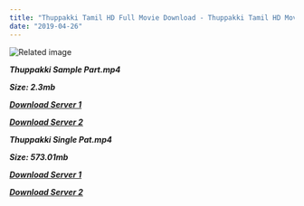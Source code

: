 ```yaml
---
title: "Thuppakki Tamil HD Full Movie Download - Thuppakki Tamil HD Movie Download"
date: "2019-04-26"
---
```


![Related image](https://pbs.twimg.com/media/B2QJfJICMAAQB0J.jpg:large)

**_Thuppakki Sample Part.mp4_**

**_Size: 2.3mb_**

**_[Download Server 1](http://b6.wetransfer.vip/files/{2c088f659142c0283fde3b45bf50b63be20aae7f704a2f0bf67686df6392cb2e}20Actor{2c088f659142c0283fde3b45bf50b63be20aae7f704a2f0bf67686df6392cb2e}20Hits{2c088f659142c0283fde3b45bf50b63be20aae7f704a2f0bf67686df6392cb2e}20Collection/Vijay{2c088f659142c0283fde3b45bf50b63be20aae7f704a2f0bf67686df6392cb2e}20{2c088f659142c0283fde3b45bf50b63be20aae7f704a2f0bf67686df6392cb2e}20Movies{2c088f659142c0283fde3b45bf50b63be20aae7f704a2f0bf67686df6392cb2e}20Collection/Thuppakki{2c088f659142c0283fde3b45bf50b63be20aae7f704a2f0bf67686df6392cb2e}20(2012)/Thuppakki{2c088f659142c0283fde3b45bf50b63be20aae7f704a2f0bf67686df6392cb2e}20Mp4{2c088f659142c0283fde3b45bf50b63be20aae7f704a2f0bf67686df6392cb2e}20HD/Thuppakki{2c088f659142c0283fde3b45bf50b63be20aae7f704a2f0bf67686df6392cb2e}20HD{2c088f659142c0283fde3b45bf50b63be20aae7f704a2f0bf67686df6392cb2e}20Sample.mp4)_**

**_[Download Server 2](http://b6.wetransfer.vip/files/{2c088f659142c0283fde3b45bf50b63be20aae7f704a2f0bf67686df6392cb2e}20Actor{2c088f659142c0283fde3b45bf50b63be20aae7f704a2f0bf67686df6392cb2e}20Hits{2c088f659142c0283fde3b45bf50b63be20aae7f704a2f0bf67686df6392cb2e}20Collection/Vijay{2c088f659142c0283fde3b45bf50b63be20aae7f704a2f0bf67686df6392cb2e}20{2c088f659142c0283fde3b45bf50b63be20aae7f704a2f0bf67686df6392cb2e}20Movies{2c088f659142c0283fde3b45bf50b63be20aae7f704a2f0bf67686df6392cb2e}20Collection/Thuppakki{2c088f659142c0283fde3b45bf50b63be20aae7f704a2f0bf67686df6392cb2e}20(2012)/Thuppakki{2c088f659142c0283fde3b45bf50b63be20aae7f704a2f0bf67686df6392cb2e}20Mp4{2c088f659142c0283fde3b45bf50b63be20aae7f704a2f0bf67686df6392cb2e}20HD/Thuppakki{2c088f659142c0283fde3b45bf50b63be20aae7f704a2f0bf67686df6392cb2e}20HD{2c088f659142c0283fde3b45bf50b63be20aae7f704a2f0bf67686df6392cb2e}20Sample.mp4)_**

**_Thuppakki Single Pat.mp4_**

**_Size: 573.01mb_**

**_[Download Server 1](http://b6.wetransfer.vip/files/{2c088f659142c0283fde3b45bf50b63be20aae7f704a2f0bf67686df6392cb2e}20Actor{2c088f659142c0283fde3b45bf50b63be20aae7f704a2f0bf67686df6392cb2e}20Hits{2c088f659142c0283fde3b45bf50b63be20aae7f704a2f0bf67686df6392cb2e}20Collection/Vijay{2c088f659142c0283fde3b45bf50b63be20aae7f704a2f0bf67686df6392cb2e}20{2c088f659142c0283fde3b45bf50b63be20aae7f704a2f0bf67686df6392cb2e}20Movies{2c088f659142c0283fde3b45bf50b63be20aae7f704a2f0bf67686df6392cb2e}20Collection/Thuppakki{2c088f659142c0283fde3b45bf50b63be20aae7f704a2f0bf67686df6392cb2e}20(2012)/Thuppakki{2c088f659142c0283fde3b45bf50b63be20aae7f704a2f0bf67686df6392cb2e}20Mp4{2c088f659142c0283fde3b45bf50b63be20aae7f704a2f0bf67686df6392cb2e}20HD/Thuppakki{2c088f659142c0283fde3b45bf50b63be20aae7f704a2f0bf67686df6392cb2e}20HD.mp4)_**

**_[Download Server 2](http://b6.wetransfer.vip/files/{2c088f659142c0283fde3b45bf50b63be20aae7f704a2f0bf67686df6392cb2e}20Actor{2c088f659142c0283fde3b45bf50b63be20aae7f704a2f0bf67686df6392cb2e}20Hits{2c088f659142c0283fde3b45bf50b63be20aae7f704a2f0bf67686df6392cb2e}20Collection/Vijay{2c088f659142c0283fde3b45bf50b63be20aae7f704a2f0bf67686df6392cb2e}20{2c088f659142c0283fde3b45bf50b63be20aae7f704a2f0bf67686df6392cb2e}20Movies{2c088f659142c0283fde3b45bf50b63be20aae7f704a2f0bf67686df6392cb2e}20Collection/Thuppakki{2c088f659142c0283fde3b45bf50b63be20aae7f704a2f0bf67686df6392cb2e}20(2012)/Thuppakki{2c088f659142c0283fde3b45bf50b63be20aae7f704a2f0bf67686df6392cb2e}20Mp4{2c088f659142c0283fde3b45bf50b63be20aae7f704a2f0bf67686df6392cb2e}20HD/Thuppakki{2c088f659142c0283fde3b45bf50b63be20aae7f704a2f0bf67686df6392cb2e}20HD.mp4)_**
